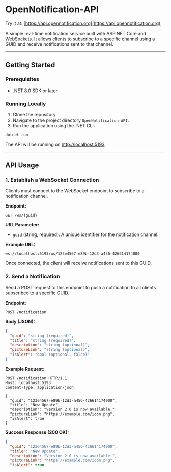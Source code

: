 # OpenNotification-API

Try it at: [https://api.opennotification.org](https://api.opennotification.org)

A simple real-time notification service built with ASP.NET Core and WebSockets. It allows clients to subscribe to a specific channel using a GUID and receive notifications sent to that channel.

---

## Getting Started

### Prerequisites

* .NET 8.0 SDK or later

### Running Locally

1. Clone the repository.
2. Navigate to the project directory `OpenNotification-API`.
3. Run the application using the .NET CLI:

```bash
dotnet run
```

The API will be running on [http://localhost:5193](http://localhost:5193).

---

## API Usage

### 1. Establish a WebSocket Connection

Clients must connect to the WebSocket endpoint to subscribe to a notification channel.

**Endpoint:**

```
GET /ws/{guid}
```

**URL Parameter:**

* `guid` (string, required): A unique identifier for the notification channel.

**Example URL:**

```
ws://localhost:5193/ws/123e4567-e89b-12d3-a456-426614174000
```

Once connected, the client will receive notifications sent to this GUID.

### 2. Send a Notification

Send a POST request to this endpoint to push a notification to all clients subscribed to a specific GUID.

**Endpoint:**

```
POST /notification
```

**Body (JSON):**

```json
{
  "guid": "string (required)",
  "title": "string (required)",
  "description": "string (optional)",
  "pictureLink": "string (optional)",
  "isAlert": "bool (optional, false)"
}
```

**Example Request:**

```http
POST /notification HTTP/1.1
Host: localhost:5193
Content-Type: application/json

{
  "guid": "123e4567-e89b-12d3-a456-426614174000",
  "title": "New Update",
  "description": "Version 2.0 is now available.",
  "pictureLink": "https://example.com/icon.png",
  "isAlert": true
}

```

**Success Response (200 OK):**

```json
{
  "guid": "123e4567-e89b-12d3-a456-426614174000",
  "title": "New Update",
  "description": "Version 2.0 is now available.",
  "pictureLink": "https://example.com/icon.png",
  "isAlert": true
```


